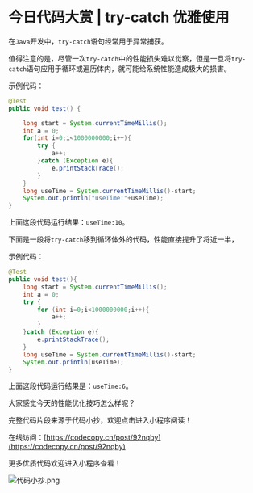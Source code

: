 # 今日代码大赏 | try-catch 优雅使用

在`Java`开发中，`try-catch`语句经常用于异常捕获。

值得注意的是，尽管一次`try-catch`中的性能损失难以觉察，但是一旦将`try-catch`语句应用于循环或遍历体内，就可能给系统性能造成极大的损害。

示例代码：

```java
@Test
public void test() {

    long start = System.currentTimeMillis();
    int a = 0;
    for(int i=0;i<1000000000;i++){
        try {
            a++;
        }catch (Exception e){
            e.printStackTrace();
        }
    }
    long useTime = System.currentTimeMillis()-start;
    System.out.println("useTime:"+useTime);
}
```

上面这段代码运行结果：`useTime:10`。

下面是一段将`try-catch`移到循环体外的代码，性能直接提升了将近一半，

示例代码：

```java
@Test
public void test(){
    long start = System.currentTimeMillis();
    int a = 0;
    try {
        for (int i=0;i<1000000000;i++){
            a++;
        }
    }catch (Exception e){
        e.printStackTrace();
    }
    long useTime = System.currentTimeMillis()-start;
    System.out.println(useTime);
}
```

上面这段代码运行结果是：`useTime:6`。

大家感觉今天的性能优化技巧怎么样呢？

完整代码片段来源于代码小抄，欢迎点击进入小程序阅读！

在线访问：[https://codecopy.cn/post/92nqby](https://codecopy.cn/post/92nqby)

更多优质代码欢迎进入小程序查看！

![代码小抄.png](..%2Fimgs%2F%E4%BB%A3%E7%A0%81%E5%B0%8F%E6%8A%84.png)

